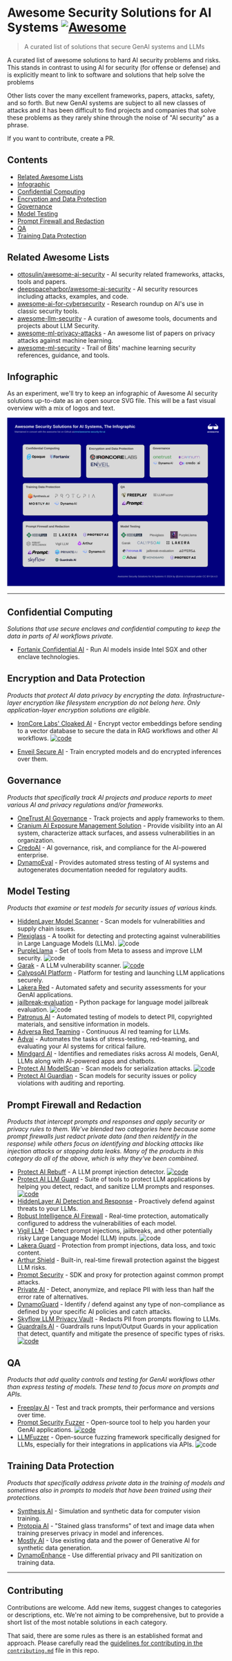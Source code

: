 # Awesome Security Solutions for AI Systems [![Awesome](https://awesome.re/badge.svg)](https://awesome.re)

> A curated list of solutions that secure GenAI systems and LLMs

A curated list of awesome solutions to hard AI security problems and risks.  This stands in contrast to using AI for security (for offense or defense) and is explicitly meant to link to software and solutions that help solve the problems

Other lists cover the many excellent frameworks, papers, attacks, safety, and so forth.  But new GenAI systems are subject to all new classes of attacks and it has been difficult to find projects and companies that solve these problems as they rarely shine through the noise of "AI security" as a phrase.

If you want to contribute, create a PR.

## Contents

- [Related Awesome Lists](#related-awesome-lists)
- [Infographic](#infographic)
- [Confidential Computing](#confidential-computing)
- [Encryption and Data Protection](#encryption-and-data-protection)
- [Governance](#governance)
- [Model Testing](#model-testing)
- [Prompt Firewall and Redaction](#prompt-firewall-and-redaction)
- [QA](#qa)
- [Training Data Protection](#training-data-protection)

## Related Awesome Lists

- [ottosulin/awesome-ai-security](https://github.com/ottosulin/awesome-ai-security) - AI security related frameworks, attacks, tools and papers.
- [deepspaceharbor/awesome-ai-security](https://github.com/DeepSpaceHarbor/Awesome-AI-Security) - AI security resources including attacks, examples, and code.
- [awesome-ai-for-cybersecurity](https://github.com/Billy1900/Awesome-AI-for-cybersecurity) - Research roundup on AI's use in classic security tools.
- [awesome-llm-security](https://github.com/corca-ai/awesome-llm-security) - A curation of awesome tools, documents and projects about LLM Security.
- [awesome-ml-privacy-attacks](https://github.com/stratosphereips/awesome-ml-privacy-attacks) - An awesome list of papers on privacy attacks against machine learning.
- [awesome-ml-security](https://github.com/trailofbits/awesome-ml-security) - Trail of Bits' machine learning security references, guidance, and tools.

## Infographic

As an experiment, we'll try to keep an infographic of Awesome AI security solutions up-to-date as an open source SVG file. This will be a fast visual overview with a mix of logos and text.

![_Graphic overview of awesome AI security_](awesome-ai-security-infographic.svg)

---

## Confidential Computing

_Solutions that use secure enclaves and confidential computing to keep the data in parts of AI workflows private._

- [Fortanix Confidential AI](https://www.fortanix.com/platform/confidential-ai) - Run AI models inside Intel SGX and other enclave technologies.

## Encryption and Data Protection

_Products that protect AI data privacy by encrypting the data. Infrastructure-layer encryption like filesystem encryption do not belong here. Only application-layer encryption solutions are eligible._

- [IronCore Labs' Cloaked AI](https://ironcorelabs.com/products/cloaked-ai/) - Encrypt vector embeddings before sending to a vector database to secure the data in RAG workflows and other AI workflows. [![code](https://img.shields.io/github/license/ironcorelabs/ironcore-alloy)](https://github.com/ironcorelabs/ironcore-alloy/)

- [Enveil Secure AI](https://www.enveil.com/secure-ai/) - Train encrypted models and do encrypted inferences over them.

## Governance

_Products that specifically track AI projects and produce reports to meet various AI and privacy regulations and/or frameworks._

- [OneTrust AI Governance](https://www.onetrust.com/products/ai-governance/) - Track projects and apply frameworks to them.
- [Cranium AI Exposure Management Solution](https://www.cranium.ai) - Provide visibility into an AI system, characterize attack surfaces, and assess vulnerabilities in an organization.
- [CredoAI](https://www.credo.ai) - AI governance, risk, and compliance for the AI-powered enterprise.
- [DynamoEval](https://dynamo.ai/platform/dynamoeval) - Provides automated stress testing of AI systems and autogenerates documentation needed for regulatory audits.

## Model Testing

_Products that examine or test models for security issues of various kinds._

- [HiddenLayer Model Scanner](https://hiddenlayer.com/model-scanner/) - Scan models for vulnerabilities and supply chain issues.
- [Plexiglass](https://github.com/kortex-labs/plexiglass) - A toolkit for detecting and protecting against vulnerabilities in Large Language Models (LLMs). ![code](https://img.shields.io/github/license/kortex-labs/plexiglass)
- [PurpleLlama](https://github.com/facebookresearch/PurpleLlama) - Set of tools from Meta to assess and improve LLM security. ![code](https://img.shields.io/github/license/facebookresearch/PurpleLlama)
- [Garak](https://garak.ai/) - A LLM vulnerability scanner. [![code](https://img.shields.io/github/license/leondz/garak)](https://github.com/leondz/garak/)
- [CalypsoAI Platform](https://calypsoai.com/platform/) - Platform for testing and launching LLM applications securely.
- [Lakera Red](https://www.lakera.ai/ai-red-teaming) - Automated safety and security assessments for your GenAI applications.
- [jailbreak-evaluation](https://github.com/controllability/jailbreak-evaluation) - Python package for language model jailbreak evaluation. ![code](https://img.shields.io/github/license/controllability/jailbreak-evaluation)
- [Patronus AI](https://www.patronus.ai) - Automated testing of models to detect PII, copyrighted materials, and sensitive information in models.
- [Adversa Red Teaming](https://adversa.ai/ai-red-teaming-llm/) - Continuous AI red teaming for LLMs.
- [Advai](https://www.advai.co.uk) - Automates the tasks of stress-testing, red-teaming, and evaluating your AI systems for critical failure.
- [Mindgard AI](https://mindgard.ai) - Identifies and remediates risks across AI models, GenAI, LLMs along with AI-powered apps and chatbots.
- [Protect AI ModelScan](https://protectai.com/modelscan) - Scan models for serialization attacks. [![code](https://img.shields.io/github/license/protectai/modelscan)](https://github.com/protectai/modelscan)
- [Protect AI Guardian](https://protectai.com/guardian) - Scan models for security issues or policy violations with auditing and reporting.

## Prompt Firewall and Redaction

_Products that intercept prompts and responses and apply security or privacy rules to them. We've blended two categories here because some prompt firewalls just redact private data (and then reidentify in the response) while others focus on identifying and blocking attacks like injection attacks or stopping data leaks. Many of the products in this category do all of the above, which is why they've been combined._

- [Protect AI Rebuff](https://playground.rebuff.ai) - A LLM prompt injection detector. [![code](https://img.shields.io/github/license/protectai/rebuff)](https://github.com/protectai/rebuff/)
- [Protect AI LLM Guard](https://protectai.com/llm-guard) - Suite of tools to protect LLM applications by helping you detect, redact, and sanitize LLM prompts and responses. [![code](https://img.shields.io/github/license/protectai/llm-guard)](https://github.com/protectai/llm-guard/)
- [HiddenLayer AI Detection and Response](https://hiddenlayer.com/aidr/) - Proactively defend against threats to your LLMs.
- [Robust Intelligence AI Firewall](https://www.robustintelligence.com/platform/ai-firewall-guardrails) - Real-time protection, automatically configured to address the vulnerabilities of each model.
- [Vigil LLM](https://github.com/deadbits/vigil-llm) - Detect prompt injections, jailbreaks, and other potentially risky Large Language Model (LLM) inputs. ![code](https://img.shields.io/github/license/deadbits/vigil-llm)
- [Lakera Guard](https://www.lakera.ai/lakera-guard) - Protection from prompt injections, data loss, and toxic content.
- [Arthur Shield](https://www.arthur.ai/product/shield) - Built-in, real-time firewall protection against the biggest LLM risks.
- [Prompt Security](https://www.prompt.security) - SDK and proxy for protection against common prompt attacks.
- [Private AI](https://www.private-ai.com) - Detect, anonymize, and replace PII with less than half the error rate of alternatives.
- [DynamoGuard](https://dynamo.ai/platform/dynamoguard) - Identify / defend against any type of non-compliance as defined by your specific AI policies and catch attacks.
- [Skyflow LLM Privacy Vault](https://www.skyflow.com/product/llm-privacy-vault) - Redacts PII from prompts flowing to LLMs.
- [Guardrails AI](https://www.guardrailsai.com) - Guardrails runs Input/Output Guards in your application that detect, quantify and mitigate the presence of specific types of risks. [![code](https://img.shields.io/github/license/guardrails-ai/guardrails)](https://github.com/guardrails-ai/guardrails/)

## QA

_Products that add quality controls and testing for GenAI workflows other than express testing of models. These tend to focus more on prompts and APIs._

- [Freeplay AI](https://freeplay.ai) - Test and track prompts, their performance and versions over time.
- [Prompt Security Fuzzer](https://www.prompt.security/fuzzer) - Open-source tool to help you harden your GenAI applications. [![code](https://img.shields.io/github/license/prompt-security/ps-fuzz)](https://github.com/prompt-security/ps-fuzz/)
- [LLMFuzzer](https://github.com/mnns/LLMFuzzer) - Open-source fuzzing framework specifically designed for LLMs, especially for their integrations in applications via APIs. ![code](https://img.shields.io/github/license/mnns/LLMFuzzer)

## Training Data Protection

_Products that specifically address private data in the training of models and sometimes also in prompts to models that have been trained using their protections._

- [Synthesis AI](https://synthesis.ai) - Simulation and synthetic data for computer vision training.
- [Protopia AI](https://protopia.ai) - "Stained glass transforms" of text and image data when training preserves privacy in model and inferences.
- [Mostly AI](https://mostly.ai) - Use existing data and the power of Generative AI for synthetic data generation.
- [DynamoEnhance](https://dynamo.ai/platform/dynamoenhance) - Use differential privacy and PII sanitization on training data.

---

## Contributing

Contributions are welcome.  Add new items, suggest changes to categories or descriptions, etc. We're not aiming to be comprehensive, but to provide a short list of the most notable solutions in each category.

That said, there are some rules as there is an established format and approach. Please carefully read the [guidelines for contributing in the `contributing.md`](./contributing.md) file in this repo.

